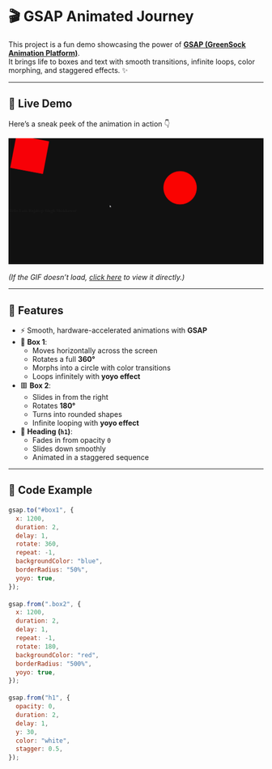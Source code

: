 # 🎬 GSAP Animated Journey

This project is a fun demo showcasing the power of **[GSAP (GreenSock Animation Platform)](https://greensock.com/gsap/)**.  
It brings life to boxes and text with smooth transitions, infinite loops, color morphing, and staggered effects. ✨

---

## 🎥 Live Demo

Here’s a sneak peek of the animation in action 👇  

![GSAP Animation Demo](https://github.com/Rajdeep5270/Animated-Journey/blob/master/CH%20-%201/1-1/1-1.gif?raw=true)

*(If the GIF doesn’t load, [click here](https://github.com/Rajdeep5270/Animated-Journey/blob/master/CH%20-%201/1-1/1-1.gif?raw=true) to view it directly.)*

---

## 🚀 Features

- ⚡ Smooth, hardware-accelerated animations with **GSAP**
- 🎯 **Box 1**:
  - Moves horizontally across the screen
  - Rotates a full **360°**
  - Morphs into a circle with color transitions
  - Loops infinitely with **yoyo effect**
- 🟥 **Box 2**:
  - Slides in from the right
  - Rotates **180°**
  - Turns into rounded shapes
  - Infinite looping with **yoyo effect**
- 📝 **Heading (`h1`)**:
  - Fades in from opacity `0`
  - Slides down smoothly
  - Animated in a staggered sequence

---

## 📂 Code Example

```javascript
gsap.to("#box1", {
  x: 1200,
  duration: 2,
  delay: 1,
  rotate: 360,
  repeat: -1,
  backgroundColor: "blue",
  borderRadius: "50%",
  yoyo: true,
});

gsap.from(".box2", {
  x: 1200,
  duration: 2,
  delay: 1,
  repeat: -1,
  rotate: 180,
  backgroundColor: "red",
  borderRadius: "500%",
  yoyo: true,
});

gsap.from("h1", {
  opacity: 0,
  duration: 2,
  delay: 1,
  y: 30,
  color: "white",
  stagger: 0.5,
});
